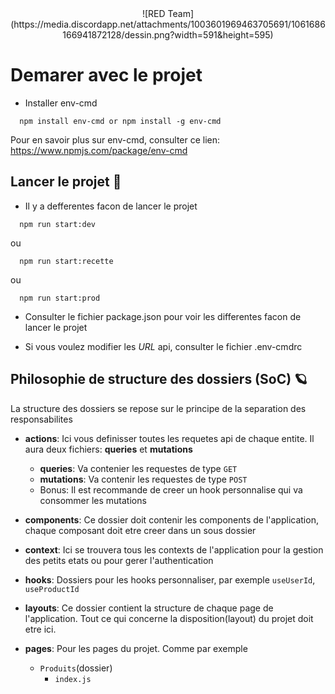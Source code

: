 <div align="center">
![RED Team](https://media.discordapp.net/attachments/1003601969463705691/1061686166941872128/dessin.png?width=591&height=595)
</div>

# Demarer avec le projet
- Installer env-cmd
```
  npm install env-cmd or npm install -g env-cmd
```
Pour en savoir plus sur env-cmd, consulter ce lien: https://www.npmjs.com/package/env-cmd

## Lancer le projet 🚀
- Il y a defferentes facon de lancer le projet
```
  npm run start:dev
```
ou
```
  npm run start:recette
```
ou
```
  npm run start:prod
```

- Consulter le fichier package.json pour voir les differentes facon de lancer le projet

- Si vous voulez modifier les *URL* api, consulter le fichier .env-cmdrc

## Philosophie de structure des dossiers (SoC) 🪐
La structure des dossiers se repose sur le principe de la separation des responsabilites

- **actions**: 
Ici vous definisser toutes les requetes api de chaque entite.
Il aura deux fichiers: **queries** et **mutations**
  - **queries**: Va contenier les requestes de type ```GET```
  - **mutations**: Va contenir les requestes de type ```POST```
  - Bonus: Il est recommande de creer un hook personnalise qui va consommer les mutations

- **components**: Ce dossier doit contenir les components de l'application, chaque composant doit etre creer dans un sous dossier

- **context**: Ici se trouvera tous les contexts de l'application pour la gestion des petits etats ou pour gerer l'authentication

- **hooks**: Dossiers pour les hooks personnaliser, par exemple ```useUserId```, ```useProductId```

- **layouts**: Ce dossier contient la structure de chaque page de l'application. Tout ce qui concerne la disposition(layout) du projet doit etre ici.

- **pages**: Pour les pages du projet. Comme par exemple
  - ```Produits```(dossier)
    - ```index.js```
